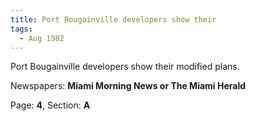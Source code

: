 ```yaml
---  
title: Port Bougainville developers show their  
tags:  
  - Aug 1982  
---  
```

  
Port Bougainville developers show their modified plans.  
  
Newspapers: **Miami Morning News or The Miami Herald**  
  
Page: **4**, Section: **A** 
